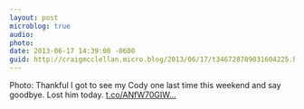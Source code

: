 ```yaml
---
layout: post
microblog: true
audio: 
photo: 
date: 2013-06-17 14:39:00 -0600
guid: http://craigmcclellan.micro.blog/2013/06/17/t346728709031604225.html
---
```

Photo: Thankful I got to see my Cody one last time this weekend and say goodbye. Lost him today. [t.co/ANfW70GIW...](http://t.co/ANfW70GIWh)
